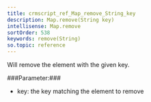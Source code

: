 ```yaml
---
title: crmscript_ref_Map_remove_String_key
description: Map.remove(String key)
intellisense: Map.remove
sortOrder: 538
keywords: remove(String)
so.topic: reference
---
```


Will remove the element with the given key.



###Parameter:###


 - key: the key matching the element to remove


